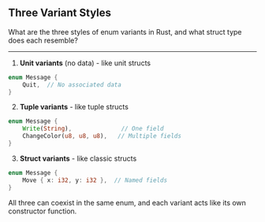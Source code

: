 ## Three Variant Styles

What are the three styles of enum variants in Rust, and what struct type does each resemble?

---

1. **Unit variants** (no data) - like unit structs
```rust
enum Message {
    Quit,  // No associated data
}
```

2. **Tuple variants** - like tuple structs
```rust
enum Message {
    Write(String),              // One field
    ChangeColor(u8, u8, u8),   // Multiple fields
}
```

3. **Struct variants** - like classic structs
```rust
enum Message {
    Move { x: i32, y: i32 },  // Named fields
}
```

All three can coexist in the same enum, and each variant acts like its own constructor function.

